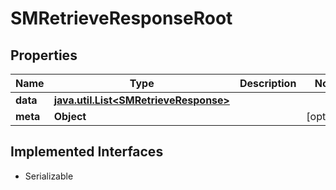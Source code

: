 

# SMRetrieveResponseRoot


## Properties

Name | Type | Description | Notes
------------ | ------------- | ------------- | -------------
**data** | [**java.util.List&lt;SMRetrieveResponse&gt;**](SMRetrieveResponse.md) |  | 
**meta** | **Object** |  |  [optional]


## Implemented Interfaces

* Serializable


